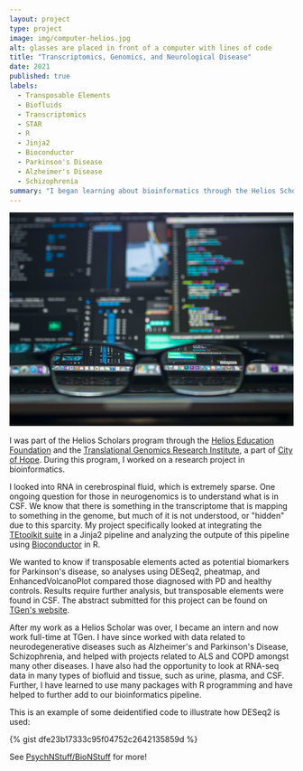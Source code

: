 ```yaml
---
layout: project
type: project
image: img/computer-helios.jpg
alt: glasses are placed in front of a computer with lines of code
title: "Transcriptomics, Genomics, and Neurological Disease"
date: 2021
published: true
labels:
  - Transposable Elements
  - Biofluids
  - Transcriptomics
  - STAR
  - R
  - Jinja2
  - Bioconductor
  - Parkinson's Disease
  - Alzheimer's Disease
  - Schizophrenia
summary: "I began learning about bioinformatics through the Helios Scholars program, an eight-week program that led to the completion of a project. Afterwards, I continued research in Neurogenomics, looking at the transcriptome, sparsity of biofluids, and looking into neurological disorders."
---
```


<img class="img-fluid" src="../img/computer-helios.jpg" alt="glasses in front of a computer screen with lines of code displayed">

I was part of the Helios Scholars program through the [Helios Education Foundation](https://www.helios.org/) and the [Translational Genomics Research Institute](https://www.tgen.org/), a part of [City of Hope](https://www.cityofhope.org/). During this program, I worked on a research project in bioinformatics.

I looked into RNA in cerebrospinal fluid, which is extremely sparse. One ongoing question for those in neurogenomics is to understand what is in CSF. We know that there is something in the transcriptome that is mapping to something in the genome, but much of it is not understood, or "hidden" due to this sparcity. My project specifically looked at integrating the [TEtoolkit suite](https://hammelllab.labsites.cshl.edu/software/) in a Jinja2 pipeline and analyzing the outpute of this pipeline using [Bioconductor](https://www.bioconductor.org/) in R.

We wanted to know if transposable elements acted as potential biomarkers for Parkinson's disease, so analyses using DESeq2, pheatmap, and EnhancedVolcanoPlot compared those diagnosed with PD and healthy controls. Results require further analysis, but transposable elements were found in CSF. The abstract submitted for this project can be found on [TGen's website](https://www.tgen.org/education/alumni/2021/megan-hall/).

After my work as a Helios Scholar was over, I became an intern and now work full-time at TGen. I have since worked with data related to neurodegenerative diseases such as Alzheimer's and Parkinson's Disease, Schizophrenia, and helped with projects related to ALS and COPD amongst many other diseases. I have also had the opportunity to look at RNA-seq data in many types of biofluid and tissue, such as urine, plasma, and CSF. Further, I have learned to use many packages with R programming and have helped to further add to our bioinformatics pipeline.

This is an example of some deidentified code to illustrate how DESeq2 is used:

{% gist dfe23b17333c95f04752c2642135859d %}
 
See <a href="https://github.com/PsychNStuff/BioNStuff/blob/main/Bioconductor_Basics.R">PsychNStuff/BioNStuff</a> for more!
